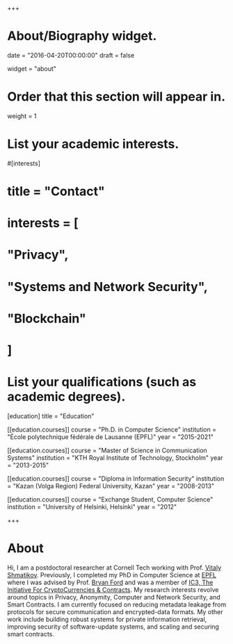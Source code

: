 +++
# About/Biography widget.

date = "2016-04-20T00:00:00"
draft = false

widget = "about"

# Order that this section will appear in.
weight = 1

# List your academic interests.
#[interests]
#  title = "Contact"
#  interests = [
#    "Privacy",
#    "Systems and Network Security",
#    "Blockchain"
#  ]

# List your qualifications (such as academic degrees).
[education]
  title = "Education"

[[education.courses]]
  course = "Ph.D. in Computer Science"
  institution = "École polytechnique fédérale de Lausanne (EPFL)"
  year = "2015-2021"

[[education.courses]]
  course = "Master of Science in Communication Systems"
  institution = "KTH Royal Institute of Technology, Stockholm"
  year = "2013-2015"

[[education.courses]]
  course = "Diploma in Information Security"
  institution = "Kazan (Volga Region) Federal University, Kazan"
  year = "2008-2013"
  
[[education.courses]]
  course = "Exchange Student, Computer Science"
  institution = "University of Helsinki, Helsinki"
  year = "2012"
 
+++

# About

Hi, I am a postdoctoral researcher at Cornell Tech working with Prof. [Vitaly Shmatikov](https://www.cs.cornell.edu/~shmat/). 
Previously, I completed my PhD in Computer Science at [EPFL](http://www.epfl.ch/index.en.html) where I was advised by
Prof. [Bryan Ford](http://bford.info/) and was a member of [IC3, The Initiative For CryptoCurrencies & Contracts](https://www.initc3.org/).
My research interests revolve around topics in Privacy, Anonymity, Computer and Network Security, and Smart Contracts.
I am currently focused on reducing metadata leakage from protocols for secure communication and encrypted-data formats.
My other work include building robust systems for private information retrieval, improving security of 
software-update systems, and scaling and securing smart contracts.
